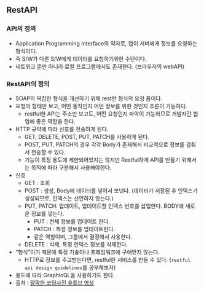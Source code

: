## RestAPI

### API의 정의

- Application Programming Interface의 약자로, 앱이 서버에게 정보를 요청하는 형식이다.
- 즉 S/W가 다른 S/W에게 데이터를 요청하기위한 수단이다.
- 네트워크 뿐만 아니라 로컬 프로그램에서도 존재한다. (브라우저의 webAPI)

### RestAPI의 정의

- SOAP의 복잡한 형식을 개선하기 위해 rest란 형식의 요청 폼이다.
- 요청의 형태만 보고, 어떤 동작인지 어떤 정보를 위한 것인지 추론이 가능하다.
    - restful한 API는 주소만 보고도, 어떤 요청인지 파악이 가능하므로 개발자간 협업에 좋은 역할을 한다.
- HTTP 규약에 따라 신호를 전송하게 된다.
    - GET, DELETE, POST, PUT, PATCH를 사용하게 된다.
    - POST, PUT, PATCH의 경우 각각 Body가 존재해서 비교적으로 정보를 감춰서 전송할 수 있다.
    - 기능이 특정 용도에 제한되어있지는 않지만 Restful하게 API를 만들기 위해서는 목적에 따라 구분해서 사용해야한다.
- 신호
    - GET : 조회
    - POST : 생성, Body에 데이터를 넣어서 보낸다. (데이터가 저장된 후 인덱스가 생성되므로, 인덱스는 선언하지 않는다.)
    - PUT, PATCH: 업데이트, 업데이트할 인덱스 번호를 삽입한다. BODY에 새로운 정보를 넣는다.
        - PUT : 전체 정보를 업데이트 한다.
        - PATCH : 특정 정보를 업데이트한다.
        - 같은 역할이며, 그룹에서 결정해서 사용한다.
    - DELETE : 삭제, 특정 인덱스 정보를 삭제한다.
- “형식”이기 때문에 특정 기술이나 프레임워크에 구애받지 않는다.
    - HTTP로 정보를 주고받는다면, restful한 서비스를 만들 수 있다. (`restful api design guidelines`를 공부해보자)
- 용도에 따라 GraphicQL을 사용하기도 한다.
- 출처 : [얄팍한 코딩사전 유튜브 영상](https://www.youtube.com/watch?v=iOueE9AXDQQ)
